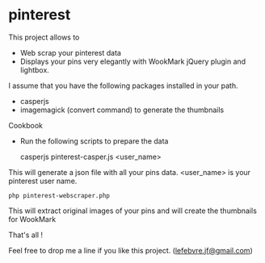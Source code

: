 pinterest
=========

This project allows to
- Web scrap your pinterest data
- Displays your pins very elegantly with WookMark jQuery plugin and lightbox.

I assume that you have the following packages installed in your path.
- casperjs
- imagemagick (convert command) to generate the thumbnails

Cookbook

- Run the following scripts to prepare the data
    
    casperjs pinterest-casper.js <user_name>

This will generate a json file with all your pins data. <user_name> is your pinterest user name.
    
    php pinterest-webscraper.php

This will extract original images of your pins and will create the thumbnails for WookMark

That's all !

Feel free to drop me a line if you like this project. (lefebvre.jf@gmail.com)

